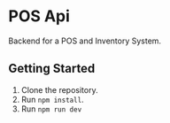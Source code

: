 # POS Api

Backend for a POS and Inventory System.

## Getting Started

1. Clone the repository.
1. Run `npm install`.
1. Run `npm run dev`
